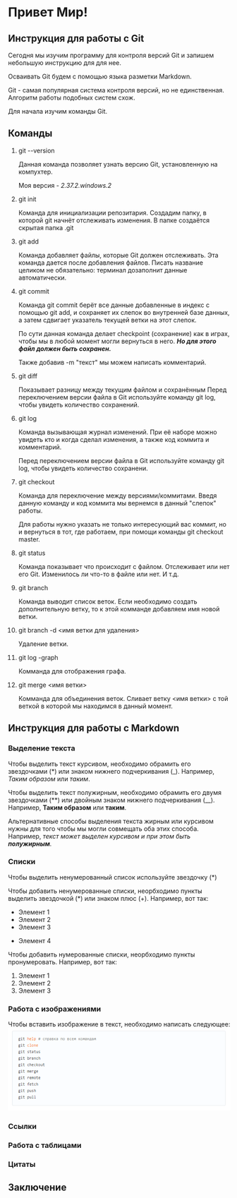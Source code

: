 # Привет Мир!
## Инструкция для работы с Git
Сегодня мы изучим программу для контроля версий Git и запишем небольшую инструкцию для для нее. 

Осваивать Git будем с помощью языка разметки Markdown.

Git - самая  популярная система контроля 
версий, но не единственная. Алгоритм 
работы подобных систем схож.

Для начала изучим команды Git.

## Команды

1. git --version

    Данная команда позволяет узнать версию Git, установленную на компухтер.
    
    Моя версия - *2.37.2.windows.2*

2. git init

    Команда для инициализации репозитария. Создадим папку, в которой git начнёт отслеживать изменения.
В папке создаётся скрытая папка .git

3. git add

    Команда добавляет файлы, которые Git должен отслеживать. Эта команда дается после добавления файлов. Писать название целиком не обязательно: терминал дозаполнит данные автоматически.

4. git commit

    Команда git commit берёт все данные добавленные в индекс с помощью git add, и сохраняет их слепок во внутренней базе данных, а затем сдвигает указатель текущей ветки на этот слепок.

    По сути данная команда делает checkpoint (сохранение) как в играх, чтобы мы в любой момент могли вернуться в него. ***Но для этого файл должен быть сохранен.***

    Также добавив -m "текст" мы можем написать комментарий.

5. git diff

    Показывает разницу между текущим файлом и сохранённым Перед переключением версии файла в Git используйте команду git log, чтобы увидеть количество сохранений.

6. git log

    Команда вызывающая журнал изменений. При её наборе можно увидеть кто и когда сделал изменения, а также код коммита и комментарий.
    
    Перед переключением версии файла в Git используйте команду git log, чтобы увидеть количество сохранени.

7. git checkout

    Команда для переключение между версиями/коммитами. Введя данную команду и код коммита мы вернемся в данный "слепок" работы. 
    
    Для работы нужно указать не только интересующий вас коммит, но и вернуться в тот, где работаем, при помощи команды git checkout master.

8. git status
    
    Команда показывает что происходит с файлом. Отслеживает или нет его Git. Изменилось ли что-то в файле или нет. И т.д.

9. git branch
    
    Команда выводит список веток. Если необходимо создать дополнительную ветку, то к этой комманде добавляем имя новой ветки.

10. git branch -d <имя ветки для удаления>

    Удаление ветки.

11. git log -graph

    Комманда для отображения графа.

12. git merge <имя ветки>

    Комманда для объединения веток. Сливает ветку <имя ветки> с той веткой в которой мы находимся в данный момент.

## Инструкция для работы с Markdown

### Выделение текста
Чтобы выделить текст курсивом, необходимо обрамить его звездочками (*) или знаком нижнего подчеркивания (_). 
Например, *Таким образом* или _таким_.

Чтобы выделить текст полужирным, необходимо обрамить его двумя звездочками (**) или двойным знаком нижнего подчеркивания (__).
Например, **Таким образом** или __таким__.

Альтернативные способы выделения текста жирным или курсивом нужны для того чтобы мы могли совмещать оба этих способа. 
Например, _текст может выделен курсивом и при этом быть **полужирным**._  

### Списки
Чтобы выделить ненумерованный список используйте звездочку (*)

Чтобы добавить ненумерованные списки, неорбходимо пункты выделить звездочкой (*) или знаком плюс (+). Например, вот так:
* Элемент 1
* Элемент 2
* Элемент 3
+ Элемент 4

Чтобы добавить нумерованные списки, неорбходимо пункты пронумеровать. Например, вот так:
1. Элемент 1
2. Элемент 2
3. Элемент 3

### Работа с изображениями
Чтобы вставить изображение в текст, необходимо написать  следующее:
![Это основные комманды в Git](Commands.png)

### Ссылки

### Работа с таблицами

### Цитаты
## Заключение